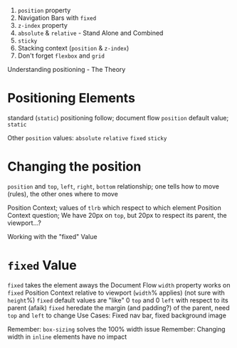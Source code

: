 1. `position` property
2. Navigation Bars with `fixed`
3. `z-index` property
4. `absolute` & `relative` - Stand Alone and Combined
5. `sticky`
6.  Stacking context (`position` & `z-index`)
7. Don't forget `flexbox` and `grid`

Understanding positioning - The Theory
# Positioning Elements

standard (`static`) positioning follow; document flow
`position` default value; `static`

Other `position` values:
`absolute`
`relative`
`fixed`
`sticky`

# Changing the position

`position` and `top`, `left`, `right`, `bottom` relationship; one tells how to move (rules), the other ones where to move

Position Context; values of `tlrb` which respect to which element
Position Context question; We have 20px on `top`, but 20px to respect its parent, the viewport...? 

Working with the "fixed" Value
# `fixed` Value

`fixed` takes the element aways the Document Flow 
`width` property works on `fixed`
Position Context relative to viewport (`width`% applies) (not sure with `height`%)
`fixed` default values are "like" 0 `top` and 0 `left` with respect to its parent (afaik)
`fixed` heredate the margin (and padding?) of the parent, need `top` and `left` to change
Use Cases: Fixed nav bar, fixed background image

Remember: `box-sizing` solves the 100% width issue
Remember: Changing width in `inline` elements have no impact